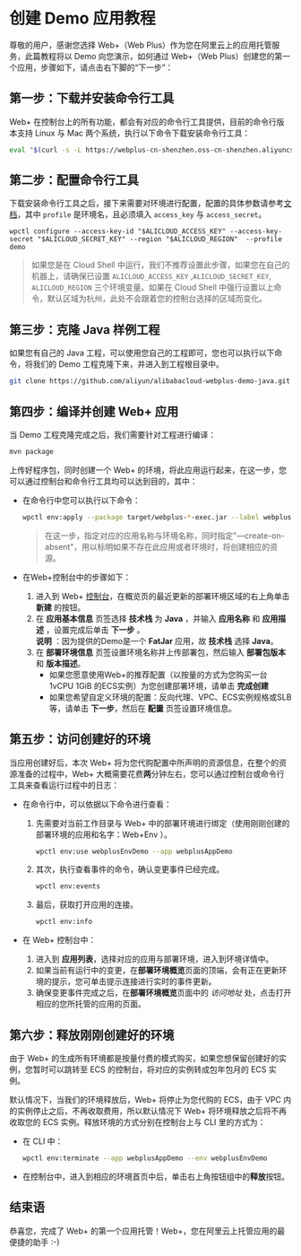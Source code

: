 # 创建 Demo 应用教程

尊敬的用户，感谢您选择 Web+（Web Plus）作为您在阿里云上的应用托管服务，此篇教程将以 Demo 向您演示，如何通过 Web+（Web Plus）创建您的第一个应用，步骤如下，请点击右下脚的“下一步”：

## 第一步：下载并安装命令行工具

Web+ 在控制台上的所有功能，都会有对应的命令行工具提供，目前的命令行版本支持 Linux 与 Mac 两个系统，执行以下命令下载安装命令行工具：

```bash
eval "$(curl -s -L https://webplus-cn-shenzhen.oss-cn-shenzhen.aliyuncs.com/cli/install.sh)"
```



## 第二步：配置命令行工具

下载安装命令行工具之后，接下来需要对环境进行配置，配置的具体参数请参考[文档](#)，其中 `profile` 是环境名，且必须填入 `access_key` 与 `access_secret`。

```
wpctl configure --access-key-id "$ALICLOUD_ACCESS_KEY" --access-key-secret "$ALICLOUD_SECRET_KEY" --region "$ALICLOUD_REGION"  --profile demo
```

> 如果您是在 Cloud Shell 中运行，我们不推荐设置此步骤，如果您在自己的机器上，请确保已设置 `ALICLOUD_ACCESS_KEY` ,`ALICLOUD_SECRET_KEY`, `ALICLOUD_REGION` 三个环境变量。如果在 Cloud Shell 中强行设置以上命令，默认区域为杭州，此处不会跟着您的控制台选择的区域而变化。

## 第三步：克隆 Java 样例工程

如果您有自己的 Java 工程，可以使用您自己的工程即可，您也可以执行以下命令，将我们的 Demo 工程克隆下来，并进入到工程根目录中。 

```bash
git clone https://github.com/aliyun/alibabacloud-webplus-demo-java.git && cd alibabacloud-webplus-demo-java
```



## 第四步：编译并创建 Web+ 应用

当 Demo 工程克隆完成之后，我们需要针对工程进行编译：

```bash
mvn package
```

上传好程序包，同时创建一个 Web+ 的环境，将此应用运行起来，在这一步，您可以通过控制台和命令行工具均可以达到目的，其中：

- 在命令行中您可以执行以下命令：

   ```bash
   wpctl env:apply --package target/webplus-*-exec.jar --label webplusVersion0.1 --category Java --env webplusEnvDemo --app webplusAppDemo --create-on-absent
   ```
   > 在这一步，指定对应的应用名称与环境名称，同时指定"—create-on-absent"，用以标明如果不存在此应用或者环境时，将创建相应的资源。

- 在Web+控制台中的步骤如下：

   1. 进入到 Web+ [控制台](webplus.console.aliyun.com)，在概览页的最近更新的部署环境区域的右上角单击 **新建** 的按钮。
   2. 在 **应用基本信息** 页签选择 **技术栈** 为 **Java** ，并输入 **应用名称** 和 **应用描述** ，设置完成后单击 **下一步** 。<br>**说明** ：因为提供的Demo是一个 **FatJar** 应用，故 **技术栈** 选择 **Java**。
   3. 在 **部署环境信息** 页签设置环境名称并上传部署包，然后输入 **部署包版本** 和 **版本描述**。
      * 如果您愿意使用Web+的推荐配置（以按量的方式为您购买一台 1vCPU 1GiB 的ECS实例）为您创建部署环境，请单击 **完成创建**
      * 如果您希望自定义环境的配置：反向代理、VPC、ECS实例规格或SLB等，请单击 **下一步**，然后在 **配置** 页签设置环境信息。





## 第五步：访问创建好的环境

当应用创建好后，本次 Web+ 将为您代购配置中所声明的资源信息，在整个的资源准备的过程中，Web+ 大概需要花费**两**分钟左右，您可以通过控制台或命令行工具来查看运行过程中的日志：

- 在命令行中，可以依据以下命令进行查看：

   1. 先需要对当前工作目录与 Web+ 中的部署环境进行绑定（使用刚刚创建的部署环境的应用和名字：Web+Env ）。

      ```bash
      wpctl env:use webplusEnvDemo --app webplusAppDemo
      ```

   2. 其次，执行查看事件的命令，确认变更事件已经完成。

      ```bash
      wpctl env:events
      ```

   3. 最后，获取打开应用的连接。

      ```bash
      wpctl env:info
      ```

- 在 Web+ 控制台中：

   1. 进入到 **应用列表**，选择对应的应用与部署环境，进入到环境详情中。
   2. 如果当前有运行中的变更，在**部署环境概览**页面的顶端，会有正在更新环境的提示，您可单击提示连接进行实时的事件更新。
   3. 确保变更事件完成之后，在**部署环境概览**页面中的 *访问地址* 处，点击打开相应的您所托管的应用的页面。


## 第六步：释放刚刚创建好的环境

由于 Web+ 的生成所有环境都是按量付费的模式购买，如果您想保留创建好的实例，您暂时可以跳转至 ECS 的控制台，将对应的实例转成包年包月的 ECS 实例。

默认情况下，当我们的环境释放后，Web+ 将停止为您代购的 ECS，由于 VPC 内的实例停止之后，不再收取费用，所以默认情况下 Web+ 将环境释放之后将不再收取您的 ECS 实例。释放环境的方式分别在控制台上与 CLI 里的方式为：

- 在 CLI 中：

   ~~~bash
   wpctl env:terminate --app webplusAppDemo --env webplusEnvDemo
   ~~~

- 在控制台中，进入到相应的环境首页中后，单击右上角按钮组中的**释放**按钮。



## 结束语

恭喜您，完成了 Web+ 的第一个应用托管！Web+，您在阿里云上托管应用的最便捷的助手 :-)

